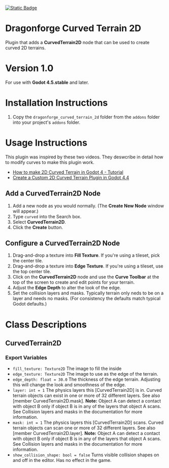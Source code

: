 [![Static Badge](https://img.shields.io/badge/Godot%20Engine-4.5.stable-blue?style=plastic&logo=godotengine)](https://godotengine.org/)

# Dragonforge Curved Terrain 2D
Plugin that adds a **CurvedTerrain2D** node that can be used to create curved 2D terrains.
# Version 1.0
For use with **Godot 4.5.stable** and later.
# Installation Instructions
1. Copy the `dragonforge_curved_terrain_2d` folder from the `addons` folder into your project's `addons` folder.

# Usage Instructions
This plugin was inspired by these two videos. They deswcribe in detail how to modify curves to make this plugin work.
- [How to make 2D Curved Terrain in Godot 4 - Tutorial](https://www.youtube.com/watch?v=7br07d1aoSo)
- [Create a Custom 2D Curved Terrain Plugin in Godot 4.4](https://www.youtube.com/watch?v=CeGIlBKC_KU)
## Add a CurvedTerrain2D Node
1. Add a new node as you would normally. (The **Create New Node** window will appear.)
2. Type `curved` into the Search box.
3. Select **CurvedTerrain2D**.
4. Click the **Create** button.

## Configure a CurvedTerrain2D Node
1. Drag-and-drop a texture into **Fill Texture**. If you're using a tileset, pick the center tile.
2. Drag-and-drop a texture into **Edge Texture**. If you're using a tileset, use the top center tile.
3. Click on the **CurvedTerrain2D** node and use the **Curve Toolbar** at the top of the screen to create and edit points for your terrain.
4. Adjust the **Edge Depth** to alter the look of the edge.
5. Set the collision layers and masks. Typically terrain only neds to be on a layer and needs no masks. (For consistency the defaults match typical Godot defaults.)

# Class Descriptions
## CurvedTerrain2D

### Export Variables
- `fill_texture: Texture2D` The image to fill the inside
- `edge_texture: Texture2D` The image to use as the edge of the terrain.
- `edge_depth: float = 30.0` The thickness of the edge terrain. Adjusting this will change the look and smoothness of the edge.
- `layer: int = 1` The physics layers this [CurvedTerrain2D] is in. Curved terrain objects can exist in one or more of 32 different layers. See also [member CurvedTerrain2D.mask]. **Note:** Object A can detect a contact with object B only if object B is in any of the layers that object A scans. See Collision layers and masks in the documentation for more information.
- `mask: int = 1` The physics layers this [CurvedTerrain2D] scans. Curved terrain objects can scan one or more of 32 different layers. See also [member CurvedTerrain2D.layer]. **Note:** Object A can detect a contact with object B only if object B is in any of the layers that object A scans. See Collision layers and masks in the documentation for more information.
- `show_collision_shape: bool = false` Turns visible collision shapes on and off in the editor. Has no effect in the game.
